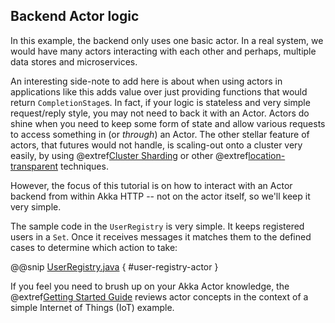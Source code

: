 Backend Actor logic
-------------------

In this example, the backend only uses one basic actor. In a real system, we would have many actors interacting with each other and perhaps, multiple data stores and microservices. 

An interesting side-note to add here is about when using actors in applications like this adds value over just providing functions that would return `CompletionStage`s.
In fact, if your logic is stateless and very simple request/reply style, you may not need to back it with an Actor. Actors do shine when you need to keep some form of state and allow various requests to access something in (or *through*) an Actor. The other stellar feature of actors, that futures would not handle, is scaling-out onto a cluster very easily, by using @extref[Cluster Sharding](akka:cluster-sharding.html) or other @extref[location-transparent](akka:general/remoting.html) techniques.

However, the focus of this tutorial is on how to interact with an Actor backend from within Akka HTTP -- not on the actor itself, so we'll keep it very simple.
 
The sample code in the `UserRegistry` is very simple. It keeps registered users in a `Set`. Once it receives messages it matches them to the defined cases to determine which action to take:

@@snip [UserRegistry.java]($g8src$/java/$package$/UserRegistry.java) { #user-registry-actor }

If you feel you need to brush up on your Akka Actor knowledge, the @extref[Getting Started Guide](akka:guide/index.html) reviews actor concepts in the context of a simple Internet of Things (IoT) example.
